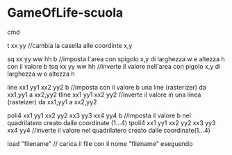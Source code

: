 ﻿# GameOfLife-scuola

cmd

t xx yy //cambia la casella alle coordinte x,y

sq xx yy ww hh b //imposta l'area con spigolo x,y di larghezza w e altezza h con il valore b
tsq xx yy ww hh //inverte il valore nell'area con pigolo x,y di larghezza w e altezza h

line xx1 yy1 xx2 yy2 b //imposta con il valore b una line (rasterizer) da xx1,yy1 a xx2,yy2
tline xx1 yy1 xx2 yy2 //inverte il valore in una linea (rasteizer) da xx1,yy1 a xx2,yy2

poli4 xx1 yy1 xx2 yy2 xx3 yy3 xx4 yy4 b //imposta il valore b nel quadrilatero creato dalle coordinate (1...4)
tpoli4 xx1 yy1 xx2 yy2 xx3 yy3 xx4 yy4 //inverte il valore nel quadrilatero creato dalle coordinate(1...4)

load "filename" // carica il file con il nome "filename" eseguendo
